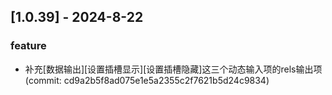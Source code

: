 ## [1.0.39] - 2024-8-22

### feature

- 补充[数据输出][设置插槽显示][设置插槽隐藏]这三个动态输入项的rels输出项 (commit: cd9a2b5f8ad075e1e5a2355c2f7621b5d24c9834)